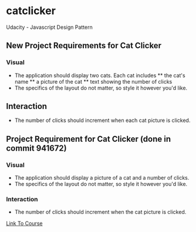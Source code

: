 # catclicker
Udacity - Javascript Design Pattern


## New Project Requirements for Cat Clicker

### Visual
* The application should display two cats. Each cat includes
** the cat's name
** a picture of the cat
** text showing the number of clicks
* The specifics of the layout do not matter, so style it however you'd like.

## Interaction
* The number of clicks should increment when each cat picture is clicked.


## Project Requirement for Cat Clicker (done in commit 941672)

### Visual
* The application should display a picture of a cat and a number of clicks.
* The specifics of the layout do not matter, so style it however you'd like.

### Interaction
* The number of clicks should increment when the cat picture is clicked.

[Link To Course](https://classroom.udacity.com/courses/ud989/lessons/3417188540/concepts/34381789490923#)
